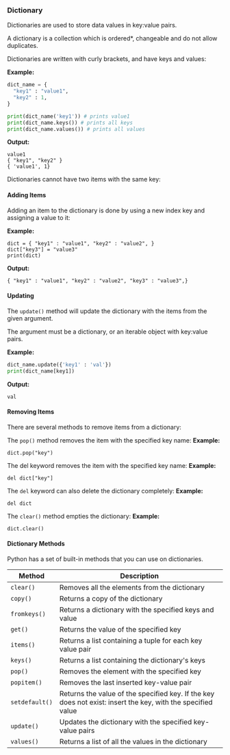 ### Dictionary 

Dictionaries are used to store data values in key:value pairs.

A dictionary is a collection which is ordered*, changeable and do not allow duplicates.

Dictionaries are written with curly brackets, and have keys and values:

**Example:**
```Python
dict_name = {
  "key1" : "value1",
  "key2" : 1,
}

print(dict_name('key1')) # prints value1
print(dict_name.keys()) # prints all keys
print(dict_name.values()) # prints all values
```
**Output:**
```
value1
{ "key1", "key2" }
{ 'value1', 1}
```


Dictionaries cannot have two items with the same key:

#### Adding Items

Adding an item to the dictionary is done by using a new index key and assigning a value to it:

**Example:**
```
dict = { "key1" : "value1", "key2" : "value2", }
dict["key3"] = "value3"
print(dict)
```
**Output:**
```
{ "key1" : "value1", "key2" : "value2", "key3" : "value3",}
```

#### Updating 

The `update()` method will update the dictionary with the items from the given argument.

The argument must be a dictionary, or an iterable object with key:value pairs.

**Example:**
```Python
dict_name.update({'key1' : 'val'})
print(dict_name[key1])
```
**Output:**
```
val
```

#### Removing Items

There are several methods to remove items from a dictionary:

The `pop()` method removes the item with the specified key name:
**Example:**
```
dict.pop("key")
```

The del keyword removes the item with the specified key name:
**Example:**
```
del dict["key"]
```

The `del` keyword can also delete the dictionary completely:
**Example:**
```
del dict
```

The `clear()` method empties the dictionary:
**Example:**
```
dict.clear()
```

#### Dictionary Methods

Python has a set of built-in methods that you can use on dictionaries.

| Method | Description |
| ------ | ----------- |
| `clear()` |	Removes all the elements from the dictionary |
| `copy()` | Returns a copy of the dictionary |
| `fromkeys()` |	Returns a dictionary with the specified keys and value |
| `get()`	| Returns the value of the specified key |
| `items()` |	Returns a list containing a tuple for each key value pair |
| `keys()` |	Returns a list containing the dictionary's keys |
| `pop()` |	Removes the element with the specified key
| `popitem()`	| Removes the last inserted key-value pair
| `setdefault()` | Returns the value of the specified key. If the key does not exist: insert the key, with the specified value |
| `update()` |	Updates the dictionary with the specified key-value pairs |
| `values()` |	Returns a list of all the values in the dictionary |
